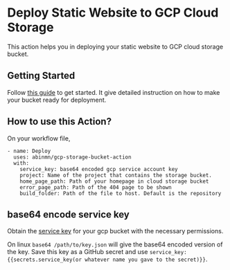 # Deploy Static Website to GCP Cloud Storage

This action helps you in deploying your static website to GCP cloud storage bucket. 

## Getting Started

Follow <a href="https://cloud.google.com/storage/docs/hosting-static-website">this guide</a> to get started. It give detailed instruction on how to make your bucket ready for deployment.

## How to use this Action?

On your workflow file,
```
- name: Deploy
  uses: abinmn/gcp-storage-bucket-action
  with:
    service_key: base64 encoded gcp service account key
    project: Name of the project that contains the storage bucket.
    home_page_path: Path of your homepage in cloud storage bucket
    error_page_path: Path of the 404 page to be shown
    build_folder: Path of the file to host. Default is the repository
```

## base64 encode service key

Obtain the <a href="https://cloud.google.com/iam/docs/creating-managing-service-account-keys">service key</a> for your gcp bucket with the necessary permissions.

On linux ```base64 /path/to/key.json``` will give the base64 encoded version of the key. Save this key as a GitHub secret and use ```service_key: {{secrets.service_key(or whatever name you gave to the secret)}}```.

